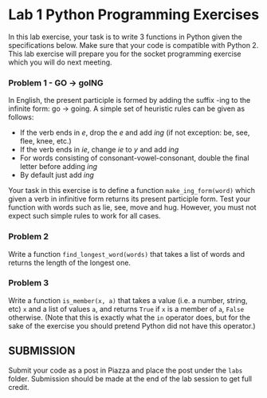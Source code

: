 # Lab 1 Python Programming Exercises

In this lab exercise, your task is to write 3 functions in Python given the specifications below. Make sure that your 
code is compatible with Python 2. This lab exercise will prepare you for the socket programming exercise which you will do next meeting. 

### Problem 1 - GO → goING

In English, the present participle is formed by adding the suffix -ing to the infinite form: go → going. A simple set of heuristic rules can be given as follows:
- If the verb ends in *e*, drop the *e* and add *ing* (if not exception: be, see, flee, knee, etc.)
- If the verb ends in *ie*, change *ie* to *y* and add *ing*
- For words consisting of consonant-vowel-consonant, double the final letter before adding *ing*
- By default just add *ing*

Your task in this exercise is to define a function `make_ing_form(word)` which given a verb in infinitive form returns its present participle form. Test your function with words such as lie, see, move and hug. However, you must not expect such simple rules to work for all cases.

### Problem 2

Write a function `find_longest_word(words)` that takes a list of words and returns the length
of the longest one.

   
### Problem 3

Write a function `is_member(x, a)` that takes a value (i.e. a number, string, etc) `x` and a list of values `a`, and returns `True` if `x` is a member of `a`, `False` otherwise. (Note that this is exactly what the `in` operator does, but for the sake of the exercise you should pretend Python did not have this operator.)


## SUBMISSION

Submit your code as a post in Piazza and place the post under the `labs` folder. Submission should be made at the end of the lab session to get full credit. 




